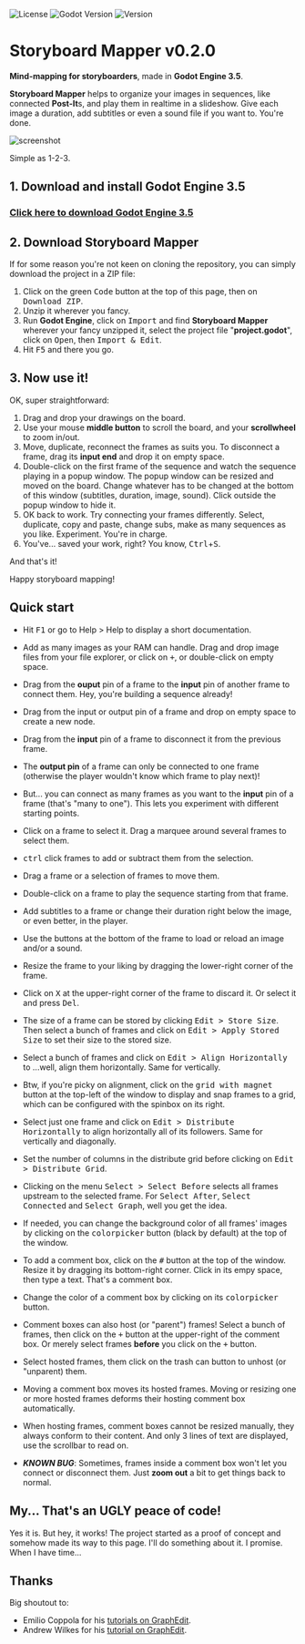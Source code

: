 ![License](https://img.shields.io/badge/license-MIT-orange.svg)
![Godot Version](https://img.shields.io/badge/godot-3.5-blue.svg)
![Version](https://img.shields.io/badge/version-v0.2.0-green.svg)

# Storyboard Mapper v0.2.0

**Mind-mapping for storyboarders**, made in **Godot Engine 3.5**.

**Storyboard Mapper** helps to organize your images in sequences, like connected **Post-It**s, and play them in realtime in a slideshow. Give each image a duration, add subtitles or even a sound file if you want to. You're done.

![screenshot](../Images/Screencopies/StoryboardMapper.jpg)

Simple as 1-2-3.

## 1. Download and install Godot Engine 3.5

### [Click here to download Godot Engine 3.5](https://godotengine.org/download)

## 2. Download Storyboard Mapper

If for some reason you're not keen on cloning the repository, you can simply download the project in a ZIP file:
1. Click on the green <kbd>Code</kbd> button at the top of this page, then on <kbd>Download ZIP</kbd>.
2. Unzip it wherever you fancy.
3. Run **Godot Engine**, click on <kbd>Import</kbd> and find **Storyboard Mapper** wherever your fancy unzipped it, select the project file "**project.godot**", click on <kbd>Open</kbd>, then <kbd>Import & Edit</kbd>.
4. Hit <kbd>F5</kbd> and there you go.

## 3. Now use it!

OK, super straightforward:
1. Drag and drop your drawings on the board.
2. Use your mouse **middle button** to scroll the board, and your **scrollwheel** to zoom in/out.
3. Move, duplicate, reconnect the frames as suits you. To disconnect a frame, drag its **input end** and drop it on empty space.
4. Double-click on the first frame of the sequence and watch the sequence playing in a popup window. The popup window can be resized and moved on the board. Change whatever has to be changed at the bottom of this window (subtitles, duration, image, sound). Click outside the popup window to hide it.
5. OK back to work. Try connecting your frames differently. Select, duplicate, copy and paste, change subs, make as many sequences as you like. Experiment. You're in charge.
6. You've... saved your work, right? You know, <kbd>Ctrl</kbd>+<kbd>S</kbd>.

And that's it!

Happy storyboard mapping!

## Quick start

* Hit <kbd>F1</kbd> or go to Help > Help to display a short documentation.
* Add as many images as your RAM can handle. Drag and drop image files from your file explorer, or click on <kbd>+</kbd>, or double-click on empty space.
* Drag from the **ouput** pin of a frame to the **input** pin of another frame to connect them. Hey, you're building a sequence already!
* Drag from the input or output pin of a frame and drop on empty space to create a new node.
* Drag from the **input** pin of a frame to disconnect it from the previous frame.
* The **output pin** of a frame can only be connected to one frame (otherwise the player wouldn't know which frame to play next)!
* But... you can connect as many frames as you want to the **input** pin of a frame (that's "many to one"). This lets you experiment with different starting points.
* Click on a frame to select it. Drag a marquee around several frames to select them.
* <kbd>ctrl</kbd> click frames to add or subtract them from the selection.
* Drag a frame or a selection of frames to move them.
* Double-click on a frame to play the sequence starting from that frame.
* Add subtitles to a frame or change their duration right below the image, or even better, in the player.
* Use the buttons at the bottom of the frame to load or reload an image and/or a sound.
* Resize the frame to your liking by dragging the lower-right corner of the frame.
* Click on <kbd>X</kbd> at the upper-right corner of the frame to discard it. Or select it and press <kbd>Del</kbd>.
* The size of a frame can be stored by clicking <kbd>Edit > Store Size</kbd>. Then select a bunch of frames and click on <kbd>Edit > Apply Stored Size</kbd> to set their size to the stored size.
* Select a bunch of frames and click on <kbd>Edit > Align Horizontally</kbd> to ...well, align them horizontally. Same for vertically.
* Btw, if you're picky on alignment, click on the <kbd>grid with magnet</kbd> button at the top-left of the window to display and snap frames to a grid, which can be configured with the spinbox on its right.
* Select just one frame and click on <kbd>Edit > Distribute Horizontally</kbd> to align horizontally all of its followers. Same for vertically and diagonally.
* Set the number of columns in the distribute grid before clicking on <kbd>Edit > Distribute Grid</kbd>.
* Clicking on the menu <kbd>Select > Select Before</kbd> selects all frames upstream to the selected frame. For <kbd>Select After</kbd>, <kbd>Select Connected</kbd> and <kbd>Select Graph</kbd>, well you get the idea.
* If needed, you can change the background color of all frames' images by clicking on the <kbd>colorpicker</kbd> button (black by default) at the top of the window.
* To add a comment box, click on the <kbd>#</kbd> button at the top of the window. Resize it by dragging its bottom-right corner. Click in its empy space, then type a text. That's a comment box.
* Change the color of a comment box by clicking on its <kbd>colorpicker</kbd> button.
* Comment boxes can also host (or "parent") frames! Select a bunch of frames, then click on the <kbd>+</kbd> button at the upper-right of the comment box. Or merely select frames **before** you click on the <kbd>+</kbd> button.
* Select hosted frames, them click on the </kbd>trash can</kbd> button to unhost (or "unparent) them.
* Moving a comment box moves its hosted frames. Moving or resizing one or more hosted frames deforms their hosting comment box automatically.
* When hosting frames, comment boxes cannot be resized manually, they always conform to their content. And only 3 lines of text are displayed, use the scrollbar to read on.

* ***KNOWN BUG***: Sometimes, frames inside a comment box won't let you connect or disconnect them. Just **zoom out** a bit to get things back to normal.

## My... That's an UGLY peace of code!

Yes it is. But hey, it works! The project started as a proof of concept and somehow made its way to this page. I'll do something about it. I promise. When I have time...

## Thanks

Big shoutout to:
* Emilio Coppola for his [tutorials on GraphEdit](https://www.youtube.com/c/EmilioTube/videos).
* Andrew Wilkes for his [tutorial on GraphEdit](https://gdscript.com/solutions/godot-graphnode-and-graphedit-tutorial/).
